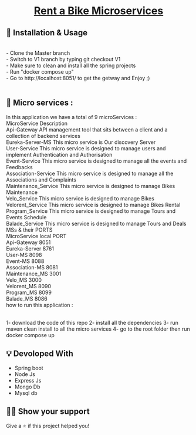 
<!-- Logo -->
<p align="center">
  <a href="#">
   <h1 align="center">Rent a Bike Microservices
  </a>
</p>



<!-- Badges -->
<p align="center">
  
</p>



## :wrench: Installation & Usage
<br /> 
- Clone the Master branch <br />
- Switch to V1 branch by typing git  checkout V1 <br />
- Make sure to clean and install all the spring projects <br />
- Run "docker compose up" <br />
- Go to http://localhost:8051/ to get the getway and Enjoy ;) <br /><br />

## :mega: Micro services :

In this application we have a total of 9 microServices :<br />
MicroService     Description <br />
Api-Gateway     API management tool that sits between a client and a collection of backend services<br />
Eureka-Server-MS     This micro service is Our discovery Server <br />
User-Service             This micro service is designed to manage users and implement Authentication and Authorisation <br />
Event-Service            This micro service is designed to manage all the events and Feedbacks <br />
Association-Service    This micro service is designed to manage all the Associations and Complaints <br />
Maintenance_Service     This micro service is designed to manage Bikes Maintenance <br />
Velo_Service            This micro service is designed to manage Bikes <br />
Velorent_Service        This micro service is designed to manage Bikes Rental <br />
Program_Service         This micro service is designed to manage Tours and Events Schedule <br />
Balade_Service          This micro service is designed to manage Tours and Deals <br />
MSs & their PORTS <br />
MicroService     local PORT <br />
Api-Gateway     8051 <br />
Eureka-Server     8761 <br />
User-MS     8098 <br />
Event-MS     8088 <br />
Association-MS     8081 <br />
Maintenance_MS     3001 <br />
Velo_MS     3000 <br />
Velorent_MS     8090 <br />
Program_MS     8099 <br />
Balade_MS     8086 <br />
how to run this application :<br /><br />

1- download the code of this repo 2- install all the dependencies 3- run maven clean install to all the micro services 4- go to the root folder then run docker compose up
## :bulb: Devoloped With



- Spring boot
- Node Js 
- Express Js 
- Mongo Db 
- Mysql db

## :man_astronaut: Show your support

Give a ⭐️ if this project helped you!
